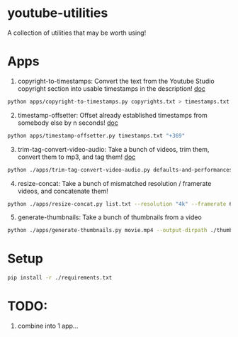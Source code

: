 # youtube-utilities
A collection of utilities that may be worth using!


# Apps
1. copyright-to-timestamps: Convert the text from the Youtube Studio copyright section into usable timestamps in the description! [doc](./docs/apps/copyright-to-timestamps.md)
```bash
python apps/copyright-to-timestamps.py copyrights.txt > timestamps.txt
```
2. timestamp-offsetter: Offset already established timestamps from somebody else by n seconds! [doc](./docs/apps/timestamp-offsetter.md)
```bash
python apps/timestamp-offsetter.py timestamps.txt "+369"
```
3. trim-tag-convert-video-audio: Take a bunch of videos, trim them, convert them to mp3, and tag them! [doc](./docs/apps/trim-tag-convert-video-audio.md)
```bash
python ./apps/trim-tag-convert-video-audio.py defaults-and-performances.yaml --socials-filepath ./socials.txt
```
4. resize-concat: Take a bunch of mismatched resolution / framerate videos, and concatenate them!
```bash
python ./apps/resize-concat.py list.txt --resolution "4k" --framerate 60
```
5. generate-thumbnails: Take a bunch of thumbnails from a video
```bash
python ./apps/generate-thumbnails.py movie.mp4 --output-dirpath ./thumbnails --sample 50 --keep 25
```


# Setup
```bash
pip install -r ./requirements.txt
```



# TODO:
1. combine into 1 app...
